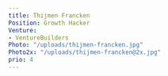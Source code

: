 ```yaml
---
title: Thijmen Francken
Position: Growth Hacker
Venture:
- VentureBuilders
Photo: "/uploads/thijmen-francken.jpg"
Photo2x: "/uploads/thijmen-francken@2x.jpg"
prio: 4
---
```


